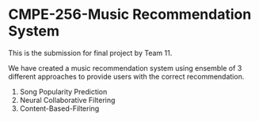 # CMPE-256-Music Recommendation System

This is the submission for final project by Team 11.

We have created a music recommendation system using ensemble of 3 different approaches to provide users with the correct recommendation.

1) Song Popularity Prediction
2) Neural Collaborative Filtering
3) Content-Based-Filtering
